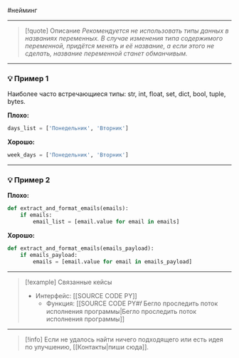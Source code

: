 #нейминг 
***

>[!quote] Описание
_Рекомендуется не использовать типы данных в названиях переменных.
В случае изменения типа содержимого переменной, придётся менять и её название, а если этого не сделать, название переменной станет обманчивым._

***
### 💡 Пример 1
Наиболее часто встречающиеся типы: str, int, float, set, dict, bool, tuple, bytes.

**Плохо:**
```python
days_list = ['Понедельник', 'Вторник']
```

**Хорошо:**
```python
week_days = ['Понедельник', 'Вторник']
```

***
### 💡 Пример 2


**Плохо:**
```python
def extract_and_format_emails(emails):
    if emails:
        email_list = [email.value for email in emails]
```

**Хорошо:**
```python
def extract_and_format_emails(emails_payload):
    if emails_payload:
        emails = [email.value for email in emails_payload]
```

***

> [!example] Связанные кейсы
>- Интерфейс: [[SOURCE CODE PY]]
>	- Функция: [[SOURCE CODE PY#𝑓 Бегло проследить поток исполнения программы|Бегло проследить поток исполнения программы]]

***

> [!info]
> Если не удалось найти ничего подходящего или есть идея по улучшению, [[Контакты|пиши сюда]].
